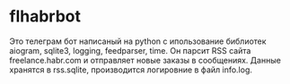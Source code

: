 # flhabrbot
Это телеграм бот написаный на python  с  ипользование библиотек aiogram, sqlite3, logging, feedparser, time. Он парсит RSS сайта freelance.habr.com и отправляет новые заказы в сообщениях. Данные хранятся в rss.sqlite, производится логировние в файл info.log.
